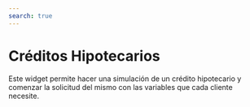 ```yaml
---
search: true
---
```


# Créditos Hipotecarios

Este widget permite hacer una simulación de un crédito hipotecario y comenzar la solicitud del mismo con las variables que cada cliente necesite.

<iframe id="widgetFrame" src="https://widgets-es.modyo.com/personas/retail-mortgage-loan" width="100%"  frameBorder="0" style="visibility:hidden;min-height:900px;overflow:auto;margin-top:20px;"/>

| Funcionalidad | Descripción |
|-----|-----|
| Monto del Crédito | Permite ingresar el monto en UF del crédito que el cliente quiere simular. |
| Pie | Permite ingresar el monto en UF del pie que incluirá en la solicitud. |
| Tipo de vivienda | Permite escoger el tipo de inmueble que desea adquirir con el crédito. |
| Plazo en Años | Permite elegir la cantidad de años durante los cuales se realizará el pago del crédito. |
| Meses de gracia	 | Permite seleccionar la cantidad de meses de gracia que el cliente desea agregar en su simulación. |
| Seguros	 | Entrega la posibilidad de elegir qué seguros se incluirán en la simulación del crédito. |
| Resumen de simulación | Presenta información general sobre la simulación de créditro realizada. Incluye costo total del crédito en pesos y UF, cantidad de años, valor de dividendo, tasas de interés respectivas y porcentaje de financiamiento. |
| Detalle de simulación	| Muestra la información detallada de la simulación de crédito. Incluye monto líquido, plazo, pie, valor de dividendo, tipo de propiedad, impuestos, seguros y gastos, entre otros. |
| Solicitud	 | Permite confirmar la simulación y gestionar la solicitud del crédito hipotecario con la institución. |

<script>

  export default {
    mounted() {

      function setIframeHeightCO(id, ht) {
          var ifrm = document.getElementById(id);
          if(ifrm) {
            ifrm.style.visibility = 'hidden';
            // some IE versions need a bit added or scrollbar appears
            ifrm.style.height = ht + 4 + "px";
            ifrm.style.visibility = 'visible';
          }
      }


      // iframed document sends its height using postMessage
      function handleDocHeightMsg(e) {
          // check origin
          if ( e.origin === 'https://widgets-es.modyo.com' ) {
              // parse data
              var data = JSON.parse( e.data );

              console.log('data:', data)
              // check data object
              if ( data['docHeight'] ) {
                  setIframeHeightCO( 'widgetFrame', data['docHeight'] );
              } else {
                  setIframeHeightCO( 'widgetFrame', 700 );
              }
          }
      }

      // assign message handler
      if ( window.addEventListener ) {
          window.addEventListener('message', handleDocHeightMsg, false);
      }
    }
  }

</script>
